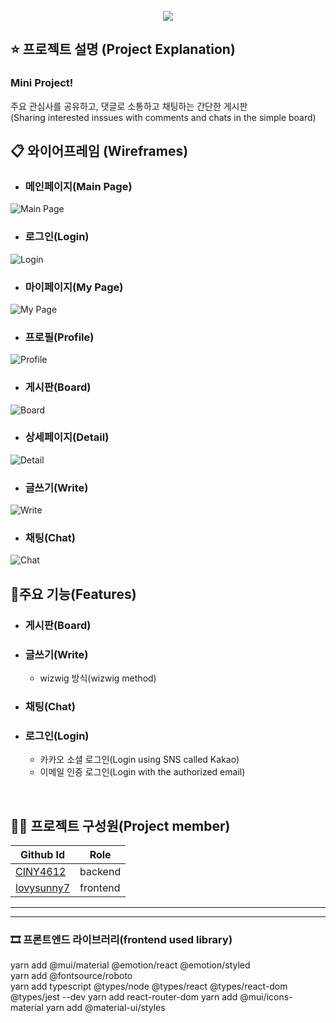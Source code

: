 <div align='center'>
<br/>
<img src='./public/logo192.png'/>
<br/>
</div>

## ⭐ 프로젝트 설명 (Project Explanation)
### Mini Project!  
주요 관심사를 공유하고, 댓글로 소통하고 채팅하는 간단한 게시판  
(Sharing interested inssues with comments and chats in the simple board)
<br/>

## 📋 와이어프레임 (Wireframes)
- ### 메인페이지(Main Page)
![Main Page](./public/wireframe/JustBoard1.png)
- ### 로그인(Login)
![Login](./public/wireframe/JustBoard2.png)
- ### 마이페이지(My Page)
![My Page](./public/wireframe/JustBoard3.png)
- ### 프로필(Profile)
![Profile](./public/wireframe/JustBoard3-2.png)
- ### 게시판(Board)
![Board](./public/wireframe/JustBoard4.png)
- ### 상세페이지(Detail)
![Detail](./public/wireframe/JustBoard5.png)
- ### 글쓰기(Write)
![Write](./public/wireframe/JustBoard5-2.png)
- ### 채팅(Chat)
![Chat](./public/wireframe/JustBoard6.png)

## 🍭주요 기능(Features)
- ### 게시판(Board)
- ### 글쓰기(Write)
    - wizwig 방식(wizwig method)
- ### 채팅(Chat)
- ### 로그인(Login)
    - 카카오 소셜 로그인(Login using SNS called Kakao)
    - 이메일 인증 로그인(Login with the authorized email)
<br/>

## 👯‍♀️ 프로젝트 구성원(Project member)
|Github Id|Role|
|-------|---|
|[CINY4612](https://github.com/CINY4612)|backend|
|[lovysunny7](https://github.com/lovysunny7)|frontend|


----
----
### 🎞 프론트엔드 라이브러리(frontend used library)
yarn add @mui/material @emotion/react @emotion/styled  
yarn add @fontsource/roboto  
yarn add typescript @types/node @types/react @types/react-dom @types/jest --dev
yarn add react-router-dom
yarn add @mui/icons-material
yarn add @material-ui/styles